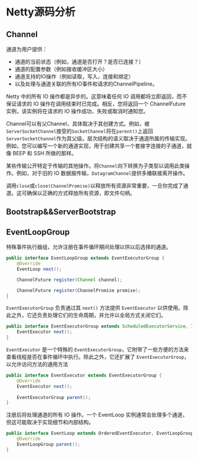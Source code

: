# Netty源码分析

## Channel

通道为用户提供：

- 通道的当前状态（例如，通道是否打开？是否已连接？）
- 通道的配置参数（例如接收缓冲区大小）
- 通道支持的IO操作（例如读取，写入，连接和绑定）
- 以及处理与通道关联的所有IO事件和请求的ChannelPipeline。



Netty 中的所有 IO 操作都是异步的。这意味着任何 IO 调用都将立即返回，而不保证请求的 IO 操作在调用结束时已完成。相反，您将返回一个 ChannelFuture 实例，该实例将在请求的 IO 操作成功、失败或取消时通知您。



Channel可以有父Channel，具体取决于其创建方式。例如，被`ServerSocketChannel`接受的`SocketChannel`将在`parent()`上返回`ServerSocketChannel`作为其父级。层次结构的语义取决于通道所属的传输实现。例如，您可以编写一个新的通道实现，用于创建共享一个套接字连接的子通道，就像 BEEP 和 SSH 所做的那样。



某些传输公开特定于传输的其他操作。将`Channel`向下转换为子类型以调用此类操作。例如，对于旧的 IO 数据报传输，`DatagramChannel`提供多播联接离开操作。



调用`close`或`close(ChannelPromise)`以释放所有资源非常重要，一旦你完成了通道。这可确保以正确的方式释放所有资源，即文件句柄。



## Bootstrap&&ServerBootstrap





## EventLoopGroup

特殊事件执行器组，允许注册在事件循环期间处理以供以后选择的通道。

```java
public interface EventLoopGroup extends EventExecutorGroup {
    @Override
    EventLoop next();

    ChannelFuture register(Channel channel);

    ChannelFuture register(ChannelPromise promise);
}
```



`EventExecutorGroup` 负责通过其 `next()` 方法提供 `EventExecutor` 以供使用。除此之外，它还负责处理它们的生命周期，并允许以全局方式关闭它们。

```java
public interface EventExecutorGroup extends ScheduledExecutorService, Iterable<EventExecutor> {
    EventExecutor next();
}
```



`EventExecutor` 是一个特殊的 `EventExecutorGroup`，它附带了一些方便的方法来查看线程是否在事件循环中执行。除此之外，它还扩展了 `EventExecutorGroup`，以允许访问方法的通用方法

```java
public interface EventExecutor extends EventExecutorGroup {
    @Override
    EventExecutor next();
    
    EventExecutorGroup parent();
}
```







注册后将处理通道的所有 IO 操作。一个 EventLoop 实例通常会处理多个通道，但这可能取决于实现细节和内部结构。

```java
public interface EventLoop extends OrderedEventExecutor, EventLoopGroup {
    @Override
    EventLoopGroup parent();
}
```

